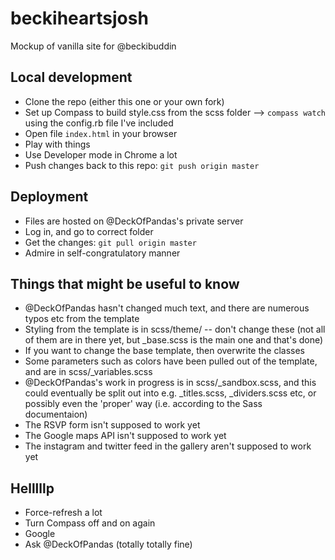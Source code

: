 # beckiheartsjosh
Mockup of vanilla site for @beckibuddin

## Local development
* Clone the repo (either this one or your own fork)
* Set up Compass to build style.css from the scss folder --> `compass watch` using the config.rb file I've included
* Open file `index.html` in your browser  
* Play with things
* Use Developer mode in Chrome a lot
* Push changes back to this repo: `git push origin master`

## Deployment
* Files are hosted on @DeckOfPandas's private server  
* Log in, and go to correct folder  
* Get the changes: `git pull origin master`  
* Admire in self-congratulatory manner

## Things that might be useful to know
* @DeckOfPandas hasn't changed much text, and there are numerous typos etc from the template
* Styling from the template is in scss/theme/ -- don't change these (not all of them are in there yet, but _base.scss is the main one and that's done)
* If you want to change the base template, then overwrite the classes
* Some parameters such as colors have been pulled out of the template, and are in scss/_variables.scss
* @DeckOfPandas's work in progress is in scss/_sandbox.scss, and this could eventually be split out into e.g. _titles.scss, _dividers.scss etc, or possibly even the 'proper' way (i.e. according to the Sass documentaion)
* The RSVP form isn't supposed to work yet
* The Google maps API isn't supposed to work yet
* The instagram and twitter feed in the gallery aren't supposed to work yet

## Helllllp
* Force-refresh a lot 
* Turn Compass off and on again 
* Google
* Ask @DeckOfPandas (totally totally fine)
